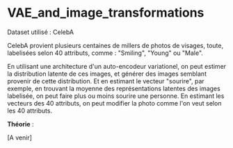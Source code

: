 # VAE_and_image_transformations


Dataset utilisé : CelebA

CelebA provient plusieurs centaines de millers de photos de visages, toute, labelisées selon 40 attributs, comme : "Smiling", "Young" ou "Male".

En utilisant une architecture d'un auto-encodeur variationel, on peut estimer la distribution latente de ces images, et générer des images semblant provenir de cette distribution. Et en estimant le vecteur "sourire", par exemple, en trouvant la moyenne des représentations latentes des images labelisée, on peut faire plus ou moins sourire une personne. En estimant les vecteurs des 40 attributs, on peut modifier la photo comme l'on veut selon les 40 attributs.

**Théorie** :

[A venir]
